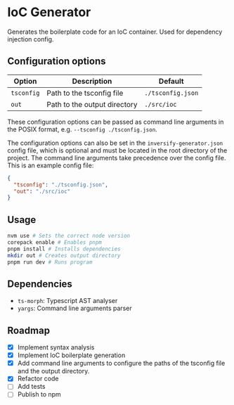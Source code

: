 # IoC Generator

Generates the boilerplate code for an IoC container. Used for dependency injection config.

## Configuration options

| Option     | Description                  | Default           |
| ---------- | ---------------------------- | ----------------- |
| `tsconfig` | Path to the tsconfig file    | `./tsconfig.json` |
| `out`      | Path to the output directory | `./src/ioc`       |

These configuration options can be passed as command line arguments in the POSIX format, e.g. `--tsconfig ./tsconfig.json`.

The configuration options can also be set in the `inversify-generator.json` config file, which is optional and must be located in the root directory of the project. The command line arguments take precedence over the config file. This is an example config file:

```json
{
  "tsconfig": "./tsconfig.json",
  "out": "./src/ioc"
}
```

## Usage

```bash
nvm use # Sets the correct node version
corepack enable # Enables pnpm
pnpm install # Installs dependencies
mkdir out # Creates output directory
pnpm run dev # Runs program
```

## Dependencies

- `ts-morph`: Typescript AST analyser
- `yargs`: Command line arguments parser

## Roadmap

- [x] Implement syntax analysis
- [x] Implement IoC boilerplate generation
- [x] Add command line arguments to configure the paths of the tsconfig file and the output directory.
- [x] Refactor code
- [ ] Add tests
- [ ] Publish to npm
